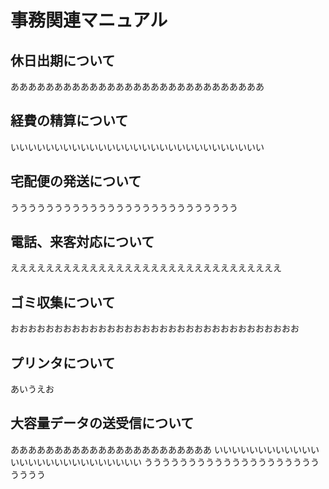 # 事務関連マニュアル
## 休日出期について
あああああああああああああああああああああああああああああ
## 経費の精算について
いいいいいいいいいいいいいいいいいいいいいいいいいいいいい
## 宅配便の発送について
うううううううううううううううううううううううううう
## 電話、来客対応について
えええええええええええええええええええええええええええええええ
## ゴミ収集について
おおおおおおおおおおおおおおおおおおおおおおおおおおおおおおおおお
## プリンタについて
あいうえお
## 大容量データの送受信について
あああああああああああああああああああああああ
いいいいいいいいいいいいいいいいいいいいいいいいいいい
うううううううううううううううううううううううう